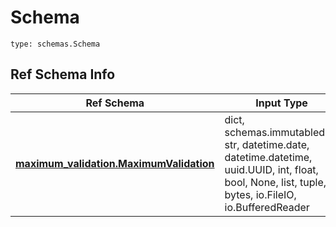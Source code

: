 # Schema
```
type: schemas.Schema
```

## Ref Schema Info
Ref Schema | Input Type | Output Type
---------- | ---------- | -----------
[**maximum_validation.MaximumValidation**](../../../../../../components/schema/maximum_validation.md) | dict, schemas.immutabledict, str, datetime.date, datetime.datetime, uuid.UUID, int, float, bool, None, list, tuple, bytes, io.FileIO, io.BufferedReader | schemas.immutabledict, str, float, int, bool, None, tuple, bytes, io.FileIO
